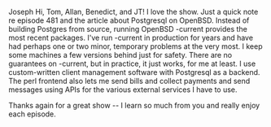 


Joseph
Hi, Tom, Allan, Benedict, and JT! I love the show. Just a quick note re episode 481 and the article about Postgresql on OpenBSD. Instead of building Postgres from source, running OpenBSD -current provides the most recent packages. I've run -current in production for years and have had perhaps one or two minor, temporary problems at the very most. I keep some machines a few versions behind just for safety. There are no guarantees on -current, but in practice, it just works, for me at least. I use custom-written client management software with Postgresql as a backend. The perl frontend also lets me send bills and collect payments and send messages using APIs for the various external services I have to use.

Thanks again for a great show -- I learn so much from you and really enjoy each episode.



